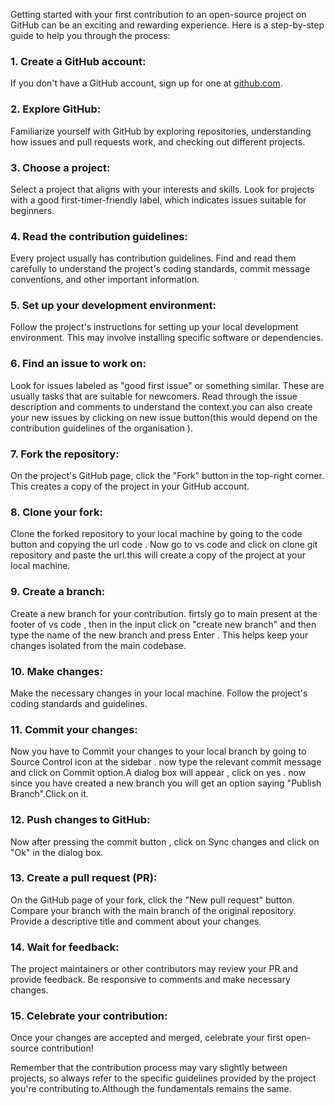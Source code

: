 Getting started with your first contribution to an open-source project on GitHub can be an exciting and rewarding experience. Here is a step-by-step guide to help you through the process:

### 1. **Create a GitHub account:**
   If you don't have a GitHub account, sign up for one at [github.com](https://github.com/).

### 2. **Explore GitHub:**
   Familiarize yourself with GitHub by exploring repositories, understanding how issues and pull requests work, and checking out different projects.

### 3. **Choose a project:**
   Select a project that aligns with your interests and skills. Look for projects with a good first-timer-friendly label, which indicates issues suitable for beginners.

### 4. **Read the contribution guidelines:**
   Every project usually has contribution guidelines. Find and read them carefully to understand the project's coding standards, commit message conventions, and other important information.

### 5. **Set up your development environment:**
   Follow the project's instructions for setting up your local development environment. This may involve installing specific software or dependencies.

### 6. **Find an issue to work on:**
   Look for issues labeled as "good first issue" or something similar. These are usually tasks that are suitable for newcomers. Read through the issue description and comments to understand the context.you can also create your new issues by clicking on new issue button(this would depend on the contribution guidelines of the organisation ).

### 7. **Fork the repository:**
   On the project's GitHub page, click the "Fork" button in the top-right corner. This creates a copy of the project in your GitHub account.

### 8. **Clone your fork:**
   Clone the forked repository to your local machine by going to the code button and copying the url code . Now go to vs code and click on clone git repository and paste the url.this will create a copy of the project at your local machine.

### 9. **Create a branch:**
   Create a new branch for your contribution. firtsly go to main present at the footer of vs code , then in the input click on "create new branch" and then type the name of the new branch and press Enter . This helps keep your changes isolated from the main codebase.

### 10. **Make changes:**
   Make the necessary changes in your local machine. Follow the project's coding standards and guidelines.
### 11. **Commit your changes:**
   Now you have to Commit your changes to your local branch by going to Source Control icon at the sidebar . now type the relevant commit message and click on Commit option.A dialog box will appear , click on yes . now since you have created a new branch you will get an option saying "Publish Branch".Click on it.


### 12. **Push changes to GitHub:**
   Now after pressing the commit button , click on Sync changes and click on "Ok" in the dialog box.

### 13. **Create a pull request (PR):**
   On the GitHub page of your fork, click the "New pull request" button. Compare your branch with the main branch of the original repository. Provide a descriptive title and comment about your changes.

### 14. **Wait for feedback:**
   The project maintainers or other contributors may review your PR and provide feedback. Be responsive to comments and make necessary changes.

### 15. **Celebrate your contribution:**
   Once your changes are accepted and merged, celebrate your first open-source contribution!

Remember that the contribution process may vary slightly between projects, so always refer to the specific guidelines provided by the project you're contributing to.Although the fundamentals remains the same.